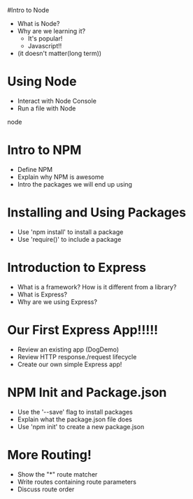 #Intro to Node

* What is Node?
* Why are we learning it?
    * It's popular!
    * Javascript!!
* (it doesn't matter(long term))


# Using Node

* Interact with Node Console
* Run a file with Node

node <filename>

# Intro to NPM

* Define NPM
* Explain why NPM is awesome
* Intro the packages we will end up using

# Installing and Using Packages

* Use 'npm install' to install a package
* Use 'require()' to include a package

# Introduction to Express

* What is a framework? How is it different from a library?
* What is Express?
* Why are we using Express?

# Our First Express App!!!!!

* Review an existing app (DogDemo)
* Review HTTP response./request lifecycle
* Create our own simple Express app!

# NPM Init and Package.json

* Use the '--save' flag to install packages
* Explain what the package.json file does
* Use 'npm init' to create a new package.json

# More Routing!

* Show the "\*" route matcher
* Write routes containing route parameters
* Discuss route order
